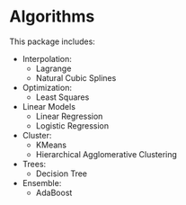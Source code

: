 # Algorithms

This package includes:
*   Interpolation:
    *   Lagrange
    *   Natural Cubic Splines
*   Optimization:
    *   Least Squares
*   Linear Models
    *   Linear Regression
    *   Logistic Regression
*   Cluster:
    *   KMeans
    *   Hierarchical Agglomerative Clustering
*   Trees:
    *   Decision Tree 
*   Ensemble: 
    *   AdaBoost
